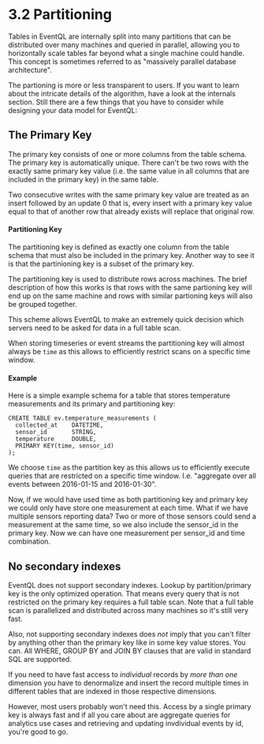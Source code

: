 3.2 Partitioning
================

Tables in EventQL are internally split into many partitions that can be distributed
over many machines and queried in parallel, allowing you to horizontally scale
tables far beyond what a single machine could handle. This concept is sometimes referred
to as "massively parallel database architecture".

The partioning is more or less transparent to users. If you want to learn about the
intricate details of the algorithm, have a look at the internals section.
Still there are a few things that you have to consider while designing your data
model for EventQL:

## The Primary Key

The primary key consists of one or more columns from the table schema. The primary
key is automatically unique. There can't be two rows with the exactly same
primary key value (i.e. the same value in all columns that are included in the 
primary key) in the same table.

Two consecutive writes with the same primary key value are treated as an insert
followed by an update 0 that is, every insert with a primary key value equal to
that of another row that already exists will replace that original row.

#### Partitioning Key

The partitioning key is defined as exactly one column from the table schema that must
also be included in the primary key. Another way to see it is that the partinioning
key is a subset of the primary key.

The partitioning key is used to distribute rows across machines. The brief description
of how this works is that rows with the same partioning key will end up on the
same machine and rows with similar partioning keys will also be grouped together.

This scheme allows EventQL to make an extremely quick decision which servers
need to be asked for data in a full table scan.

When storing timeseries or event streams the partitioning key will almost always
be `time` as this allows to efficiently restrict scans on a specific time window.

#### Example

Here is a simple example schema for a table that stores temperature measurements
and its primary and partitioning key:

    CREATE TABLE ev.temperature_measurements (
      collected_at    DATETIME,
      sensor_id       STRING,
      temperature     DOUBLE,
      PRIMARY KEY(time, sensor_id)
    );

We choose `time` as the partition key as this allows us to efficiently execute
queries that are restricted on a specific time window. I.e. "aggregate over all
events between 2016-01-15 and 2016-01-30".

Now, if we would have used time as both partitioning key and primary key we
could only have store one measurement at each time. What if we have multiple
sensors reporting data? Two or more of those sensors could send a measurement
at the same time, so we also include the sensor_id in the primary key. Now we
can have one measurement per sensor_id and time combination.


## No secondary indexes

EventQL does not support secondary indexes. Lookup by partition/primary key is
the only optimized operation. That means every query that is not restricted on
the primary key requires a full table scan. Note that a full table scan is
parallelized and distributed across many machines so it's still very fast.

Also, not supporting secondary indexes does _not_ imply that you can't filter by
anything other than the primary key like in some key value stores. You can. All
WHERE, GROUP BY and JOIN BY clauses that are valid in standard SQL are supported.

If you need to have fast access to _individual_ records by _more than one_ dimension
you have to denormalize and insert the record multiple times in different tables
that are indexed in those respective dimensions.

However, most users probably won't need this. Access by a single primary key is
always fast and if all you care about are aggregate queries for analytics use cases
and retrieving and updating invdividual events by id, you're good to go.
